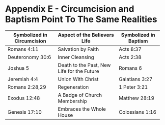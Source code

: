 # Appendix E - Circumcision and Baptism Point To The Same Realities

|**Symbolized in Circumcision**|**Aspect of the Believers Life**|**Symbolized in Baptism**|
|------------------------------|--------------------------------|-------------------------|
|Romans 4:11|Salvation by Faith|Acts 8:37|
|Deuteronomy 30:6|Inner Cleansing|Acts 2:38|
|Joshua 5|Death to the Past, New Life for the Future|Romans 6|
|Jeremiah 4:4|Union With Christ|Galatians 3:27|
|Romans 2:28,29|Regeneration|1 Peter 3:21|
|Exodus 12:48|A Badge of Church Membership|Matthew 28:19|
|Genesis 17:10|Embraces the Whole House|Colossians 1:16|

